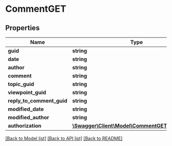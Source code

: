 # CommentGET

## Properties
Name | Type | Description | Notes
------------ | ------------- | ------------- | -------------
**guid** | **string** |  | 
**date** | **string** |  | 
**author** | **string** |  | 
**comment** | **string** |  | 
**topic_guid** | **string** |  | 
**viewpoint_guid** | **string** |  | [optional] 
**reply_to_comment_guid** | **string** |  | [optional] 
**modified_date** | **string** |  | [optional] 
**modified_author** | **string** |  | [optional] 
**authorization** | [**\Swagger\Client\Model\CommentGETAuthorization**](CommentGETAuthorization.md) |  | [optional] 

[[Back to Model list]](../README.md#documentation-for-models) [[Back to API list]](../README.md#documentation-for-api-endpoints) [[Back to README]](../README.md)


